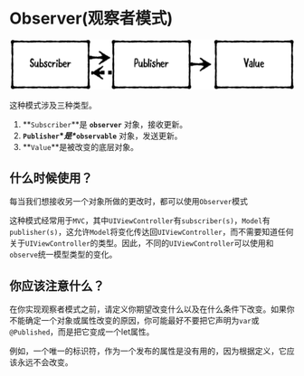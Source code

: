 # Observer(观察者模式)

![img92](https://raw.githubusercontent.com/CainLuo/DesignPatterns/main/Images/img92.png)

这种模式涉及三种类型。

1. **`Subscriber`**是 **`observer`** 对象，接收更新。
2. **`Publisher`\**是\**`observable`** 对象，发送更新。
3. **`Value`**是被改变的底层对象。

## 什么时候使用？

每当我们想接收另一个对象所做的更改时，都可以使用`Observer`模式

这种模式经常用于`MVC`，其中`UIViewController`有`subscriber(s)`，`Model`有`publisher(s)`，这允许`Model`将变化传达回`UIViewController`，而不需要知道任何关于`UIViewController`的类型。因此，不同的`UIViewController`可以使用和`observe`统一模型类型的变化。

## **你应该注意什么？**

在你实现观察者模式之前，请定义你期望改变什么以及在什么条件下改变。如果你不能确定一个对象或属性改变的原因，你可能最好不要把它声明为`var`或`@Published`，而是把它变成一个let属性。

例如，一个唯一的标识符，作为一个发布的属性是没有用的，因为根据定义，它应该永远不会改变。

